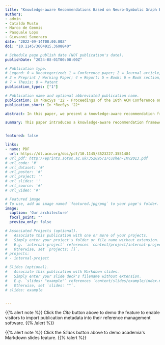 ```yaml
---
title: "Knowledge-aware Recommendations Based on Neuro-Symbolic Graph Embeddings and First-Order Logical Rules"
authors:
- admin
- Cataldo Musto
- Marco de Gemmis
- Pasquale Lops
- Giovanni Semeraro
date: "2022-09-14T00:00:00Z"
doi: "10.1145/3604915.3608840"

# Schedule page publish date (NOT publication's date).
publishDate: "2024-08-01T00:00:00Z"

# Publication type.
# Legend: 0 = Uncategorized; 1 = Conference paper; 2 = Journal article;
# 3 = Preprint / Working Paper; 4 = Report; 5 = Book; 6 = Book section;
# 7 = Thesis; 8 = Patent
publication_types: ["1"]

# Publication name and optional abbreviated publication name.
publication: In *RecSys '22 - Proceedings of the 16th ACM Conference on Recommender Systems*
publication_short: In *RecSys '22*

abstract: In this paper, we present a knowledge-aware recommendation framework based on neuro-symbolic graph embeddings that encode first-order logical (FOL) rules. In particular, our workflow starts from a knowledge graph (KG) encoding user preferences (based on explicit ratings [13]) and item properties. Next, knowledge-aware recommendation are obtained through the combination of three modules (i) a rule learner, that extracts FOL rules from the KG; (ii) a graph embedding module, that learns the embeddings of users and items based on the triples of the KG and the FOL rules previously extracted; (iii) a recommendation module that uses the embeddings to feed a deep learning architecture. In the experimental session, we evaluate the effectiveness of our strategy on two datasets and the results show that the combination of KG embeddings and FOL rules led to an improvement in the accuracy and in the novelty of the recommendations.

summary: This paper introduces a knowledge-aware recommendation framework utilizing neuro-symbolic graph embeddings that encode first-order logical (FOL) rules. The process begins with a knowledge graph (KG) that captures user preferences through explicit ratings and item properties. The recommendation framework consists of three main modules (i) a rule learner that extracts FOL rules from the KG, (ii) a graph embedding module that learns embeddings of users and items based on KG triples and the extracted FOL rules, and (iii) a recommendation module that uses these embeddings to feed a deep learning architecture. Experimental results on two datasets indicate that integrating KG embeddings with FOL rules enhances both the accuracy and novelty of the recommendations.


featured: false

links:
- name: PDF
  url: https://dl.acm.org/doi/pdf/10.1145/3523227.3551484
# url_pdf: http://eprints.soton.ac.uk/352095/1/Cushen-IMV2013.pdf
# url_code: '#'
# url_dataset: '#'
# url_poster: '#'
# url_project: ''
# url_slides: ''
# url_source: '#'
# url_video: '#'

# Featured image
# To use, add an image named `featured.jpg/png` to your page's folder. 
image:
  caption: 'Our architecture'
  focal_point: ""
  preview_only: false

# Associated Projects (optional).
#   Associate this publication with one or more of your projects.
#   Simply enter your project's folder or file name without extension.
#   E.g. `internal-project` references `content/project/internal-project/index.md`.
#   Otherwise, set `projects: []`.
# projects:
# - internal-project

# Slides (optional).
#   Associate this publication with Markdown slides.
#   Simply enter your slide deck's filename without extension.
#   E.g. `slides: "example"` references `content/slides/example/index.md`.
#   Otherwise, set `slides: ""`.
# slides: example


---
```







{{% alert note %}}
Click the *Cite* button above to demo the feature to enable visitors to import publication metadata into their reference management software.
{{% /alert %}}

{{% alert note %}}
Click the *Slides* button above to demo academia's Markdown slides feature.
{{% /alert %}}